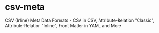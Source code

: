 # csv-meta
CSV (Inline) Meta Data Formats - CSV in CSV, Attribute-Relation "Classic", Attribute-Relation "Inline", Front Matter in YAML and More
